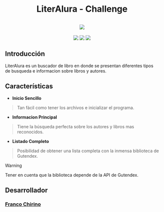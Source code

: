 <h1 align="center">
  LiterAlura - Challenge
  <br />
  <br />
  <img src="https://github.com/user-attachments/assets/2c2cd631-7dc7-4b26-b151-28562a6c4aa9">
</h1>

<p align="center">
  <img src="https://img.shields.io/badge/CODE-v1.0.0-blue">
  <img src="https://img.shields.io/badge/STATUS-Terminado-darklightgreen">
  <img src="https://img.shields.io/badge/API-Gutendex-blue">
</p>

## Introducción

LiterAlura es un buscador de libro en donde se presentan diferentes tipos de busqueda e informacion sobre libros y autores.

## Características

- **Inicio Sencillo**

> Tan fácil como tener los archivos e inicializar el programa.

- **Informacion Principal**

> Tiene la búsqueda perfecta sobre los autores y libros mas reconocidos.

- **Listado Completo**

> Posibilidad de obtener una lista completa con la inmensa biblioteca de Gutendex.

> [!WARNING]
> Tener en cuenta que la biblioteca depende de la API de Gutendex.

## Desarrollador
### [Franco Chirino](https://github.com/Frantixbur)

